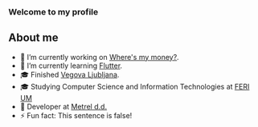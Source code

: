 ### Welcome to my profile

## About me
- 🔭 I’m currently working on [Where's my money?](https://github.com/wmm).
- 🌱 I’m currently learning [Flutter](https://github.com/flutter/flutter).
- 🎓 Finished [Vegova Ljubljana](https://www.vegova.si/).
- 🎓 Studying Computer Science and Information Technologies at [FERI UM](https://feri.um.si)
- 💼 Developer at [Metrel d.d.](https://www.metrel.si/)
- ⚡ Fun fact: This sentence is false!

